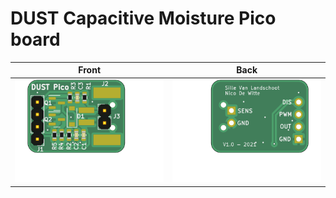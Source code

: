 # DUST Capacitive Moisture Pico board

| Front | Back |
|---|---|
| ![Front](./img/front.png) | ![Back](./img/back.png)
